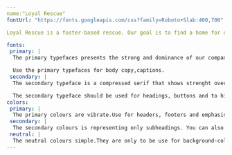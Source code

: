 ```yaml
---
name:"Loyal Rescue"
fontUrl: "https://fonts.googleapis.com/css?family=Roboto+Slab:400,700"

Loyal Rescue is a foster-based rescue. Our goal is to find a home for every dog that passes our path. Fill out an application to adopt a dog today!

fonts:
 primary: |
  The primary typefaces presents the strong and dominance of our company.

  Use the primary typefaces for body copy,captions.
 secondary: |
  The secondary typeface is a compressed serif that shows strenght over the domain.

  The secondary typeface should be used for headings, buttons and to highlight important things.
colors:
 primary: |
  The primary colours are vibrate.Use for headers, footers and emphasis.
 secondary: |
  The secondary colours is representing only subheadings. You can also use them for links.
 neutral: |
  The neutral colours simple.They are only to be use for background-color.
---
```

